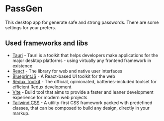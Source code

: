 # PassGen

This desktop app for generate safe and strong passwords. There are some settings for your prefers.

## Used frameworks and libs

- [Tauri](https://tauri.app/) - Tauri is a toolkit that helps developers make applications for the major desktop platforms - using virtually any frontend framework in existence
- [React](https://react.dev/) - The library for web and native user interfaces
- [BlueprintJS](https://blueprintjs.com/) - A React-based UI toolkit for the web
- [Redux Toolkit](https://redux-toolkit.js.org/) - The official, opinionated, batteries-included toolset for efficient Redux development
- [Vite](https://vitejs.dev/) - Build tool that aims to provide a faster and leaner development experience for modern web projects
- [Tailwind CSS](https://tailwindcss.com/) - A utility-first CSS framework packed with predefined classes, that can be composed to build any design, directly in your markup.

